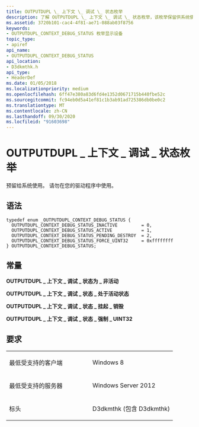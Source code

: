 ```yaml
---
title: OUTPUTDUPL \_ 上下文 \_ 调试 \_ 状态枚举
description: 了解 OUTPUTDUPL \_ 上下文 \_ 调试 \_ 状态枚举，该枚举保留供系统使用。 请勿在您的驱动程序中使用。
ms.assetid: 3720b101-cac4-4f81-ae71-088ab03f8756
keywords:
- OUTPUTDUPL_CONTEXT_DEBUG_STATUS 枚举显示设备
topic_type:
- apiref
api_name:
- OUTPUTDUPL_CONTEXT_DEBUG_STATUS
api_location:
- D3dkmthk.h
api_type:
- HeaderDef
ms.date: 01/05/2018
ms.localizationpriority: medium
ms.openlocfilehash: 6ff47e380a83d6fd4e1352d0671715b440fbe52c
ms.sourcegitcommit: fc94eb0d5a41ef81c1b3ab91ad725386db0be0c2
ms.translationtype: MT
ms.contentlocale: zh-CN
ms.lasthandoff: 09/30/2020
ms.locfileid: "91603698"
---
```

# <a name="outputdupl_context_debug_status-enumeration"></a>OUTPUTDUPL \_ 上下文 \_ 调试 \_ 状态枚举


预留给系统使用。 请勿在您的驱动程序中使用。

<a name="syntax"></a>语法
------

```ManagedCPlusPlus
typedef enum _OUTPUTDUPL_CONTEXT_DEBUG_STATUS {
  OUTPUTDUPL_CONTEXT_DEBUG_STATUS_INACTIVE         = 0,
  OUTPUTDUPL_CONTEXT_DEBUG_STATUS_ACTIVE           = 1,
  OUTPUTDUPL_CONTEXT_DEBUG_STATUS_PENDING_DESTROY  = 2,
  OUTPUTDUPL_CONTEXT_DEBUG_STATUS_FORCE_UINT32     = 0xffffffff
} OUTPUTDUPL_CONTEXT_DEBUG_STATUS;
```

<a name="constants"></a>常量
---------

<span id="OUTPUTDUPL_CONTEXT_DEBUG_STATUS_INACTIVE"></span><span id="outputdupl_context_debug_status_inactive"></span>**OUTPUTDUPL \_ 上下文 \_ 调试 \_ 状态为 \_ 非活动**

<span id="OUTPUTDUPL_CONTEXT_DEBUG_STATUS_ACTIVE"></span><span id="outputdupl_context_debug_status_active"></span>**OUTPUTDUPL \_ 上下文 \_ 调试 \_ 状态 \_ 处于活动状态**

<span id="OUTPUTDUPL_CONTEXT_DEBUG_STATUS_PENDING_DESTROY"></span><span id="outputdupl_context_debug_status_pending_destroy"></span>**OUTPUTDUPL \_ 上下文 \_ 调试 \_ 状态 \_ 挂起 \_ 销毁**

<span id="OUTPUTDUPL_CONTEXT_DEBUG_STATUS_FORCE_UINT32"></span><span id="outputdupl_context_debug_status_force_uint32"></span>**OUTPUTDUPL \_ 上下文 \_ 调试 \_ 状态 \_ 强制 \_ UINT32**

<a name="requirements"></a>要求
------------

<table>
<colgroup>
<col width="50%" />
<col width="50%" />
</colgroup>
<tbody>
<tr class="odd">
<td align="left"><p>最低受支持的客户端</p></td>
<td align="left"><p>Windows 8</p></td>
</tr>
<tr class="even">
<td align="left"><p>最低受支持的服务器</p></td>
<td align="left"><p>Windows Server 2012</p></td>
</tr>
<tr class="odd">
<td align="left"><p>标头</p></td>
<td align="left">D3dkmthk (包含 D3dkmthk) </td>
</tr>
</tbody>
</table>

 

 





